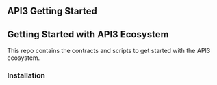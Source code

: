## API3 Getting Started

## Getting Started with API3 Ecosystem

This repo contains the contracts and scripts to get started with the API3 ecosystem.

### Installation

```shell